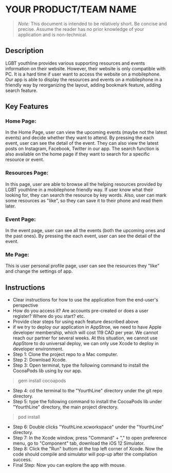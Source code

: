 # YOUR PRODUCT/TEAM NAME

> _Note:_ This document is intended to be relatively short. Be concise and precise. Assume the reader has no prior knowledge of your application and is non-technical. 

## Description 
LGBT youthline provides various supporting resources and events information on their website. However, their website is only compatible with PC. It is a hard time if user want to access the website on a mobilephone. Our app is able to display the resources and events on a mobilephone in a friendly way by reorganizing the layout, adding bookmark feature, adding search feature.

## Key Features
### Home Page:
In the Home Page, user can view the upcoming events (maybe not the latest events) and decide whether they want to attend. By pressing the each event, user can see the detail of the event. They can also view the latest posts on Instagram, Facebook, Twitter in our app. The search function is also available on the home page if they want to search for a specific resource or event.

### Resources Page:
In this page, user are able to browse all the helping resources provided by LGBT youthline in a mobilephone friendly way. If user know what their looking for, they can search the resource by key words. Also, user can mark some resources as "like", so they can save it to their phone and read them later.

### Event Page:
In the event page, user can see all the events (both the upcoming ones and the past ones). By pressing the each event, user can see the detail of the event.

### Me Page:
This is user personal profile page, user can see the resources they "like" and change the settings of app.

## Instructions
 * Clear instructions for how to use the application from the end-user's perspective
 * How do you access it? Are accounts pre-created or does a user register? Where do you start? etc. 
 * Provide clear steps for using each feature described above
 * if we try to deploy our application in AppStroe, we need to have Apple developer membership, which will cost
 119 CAD per year. We cannot reach our partner for several weeks. At this situation, we cannot use AppStore to do universal
 deploy, we can only use Xcode to deploy in developer environment.
* Step 1: Clone the project repo to a Mac computer.
* Step 2: Download Xcode.
* Step 3: Open terminal, type the following command to install the CocoaPods lib using by our app.
> gem install cocoapods
* Step 4: cd the terminal to the "YourthLine" directory under the git repo directory.
* Step 5: type the following command to install the CocoaPods lib under "YourthLine" directory, the main project directory.
> pod install
* Step 6: Double clicks "YouthLine.xcworkspace" under the "YourthLine" directory.
* Step 7: In the Xcode window, press "Command" + "," to open preference menu, go to "Component" tab, download the iOS 12 Simulator.
* Step 8: Click the "Run" buttom at the top left corner of Xcode. Now the code should compile and simulator will pop-up after the compilation success.
* Final Step: Now you can explore the app with mouse.
